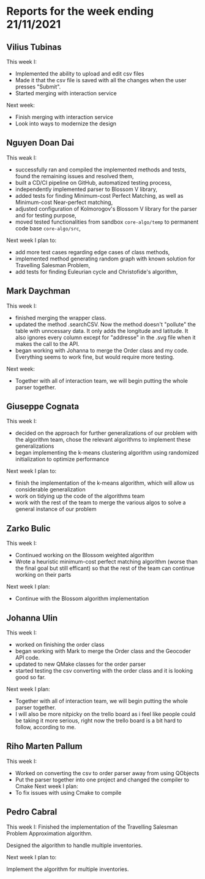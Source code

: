 # Reports for the week ending 21/11/2021


## Vilius Tubinas
This week I: 
- Implemented the ability to upload and edit csv files
- Made it that the csv file is saved with all the changes when the user presses "Submit".
- Started merging with interaction service

Next week: 
- Finish merging with interaction service
- Look into ways to modernize the design

## Nguyen Doan Dai
This weak I:
- successfully ran and compiled the implemented methods and tests, found the remaining issues and resolved them,
- built a CD/CI pipeline on GitHub, automatized testing process,
- independently implemented parser to Blossom V library,
- added tests for finding Minimum-cost Perfect Matching, as well as Minimum-cost Near-perfect matching,
- adjusted configuration of Kolmorogov's Blossom V library for the parser and for testing purpose,
- moved tested functionalities from sandbox `core-algo/temp` to permanent code base `core-algo/src`,

Next week I plan to:
- add more test cases regarding edge cases of class methods,
- implemented method generating random graph with known solution for Travelling Salesman Problem, 
- add tests for finding Euleurian cycle and Christofide's algorithm,

## Mark Daychman
This week I:
- finished merging the wrapper class.
- updated the method .searchCSV. Now the method doesn't "pollute" the table with unncessary data. It only adds the longitude and latitude. It also ignores every column except for "addresse" in the .svg file when it makes the call to the API. 
- began working with Johanna to merge the Order class and my code. Everything seems to work fine, but would require more testing.

Next week:
- Together with all of interaction team, we will begin putting the whole parser together.

## Giuseppe Cognata
This week I:
- decided on the approach for further generalizations of our problem with the algorithm team, chose the relevant algorithms to implement these generalizations
- began implementing the k-means clustering algorithm using randomized initialization to optimize performance

Next week I plan to:
- finish the implementation of the k-means algorithm, which will allow us considerable generalization
- work on tidying up the code of the algorithms team
- work with the rest of the team to merge the various algos to solve a general instance of our problem

## Zarko Bulic
This week I:
- Continued working on the Blossom weighted algorithm
- Wrote a heuristic minimum-cost perfect matching algorithm (worse than the final goal but still efficant) so that the rest of the team can continue working on their parts

Next week I plan:
- Continue with the Blossom algorithm implementation

## Johanna Ulin
This week I:
- worked on finishing the order class
- began working with Mark to merge the Order class and the Geocoder API code. 
- updated to new QMake classes for the order parser
- started testing the csv converting with the order class and it is looking good so far. 

Next week I plan:
- Together with all of interaction team, we will begin putting the whole parser together.
- I will also be more nitpicky on the trello board as i feel like people could be taking it more serious, right now the trello board is a bit hard to follow, according to me. 

## Riho Marten Pallum
This week I:
  - Worked on converting the csv to order parser away from using QObjects
  - Put the parser together into one project and changed the compiler to Cmake
 Next week I plan:
 - To fix issues with using Cmake to compile

##  Pedro Cabral

This week I:
  Finished the implementation of the Travelling Salesman Problem Approximation
  algorithm.

  Designed the algorithm to handle multiple inventories.

Next week I plan to:

  Implement the algorithm for multiple inventories.